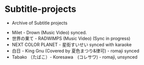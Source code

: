 # Subtitle-projects
* Archive of Subtitle projects
- Milet - Drown (Music Video) synced.
- 世界の果て - RADWIMPS (Music Video) (Sync in progress)
- NEXT COLOR PLANET - 星街すいせい synced with karaoke
- 白日 - King Gnu (Covered by 夏色まつり&律可) - romaji synced
- Tabako （たばこ）-  Koresawa　(コレサワ) - romaji, unsynced

